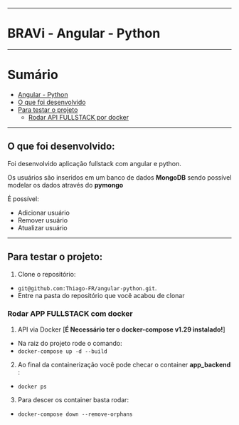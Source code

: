 
---

# BRAVi - Angular - Python <a name="boas-vindas-ao-repositório"></a>

---

# Sumário

- [Angular - Python](#boas-vindas-ao-repositório)
- [O que foi desenvolvido](#o-que-foi-desenvolvido)
- [Para testar o projeto](#testar-o-projeto)
  - [Rodar API FULLSTACK por docker](#via-docker-fullstack)

---

## O que foi desenvolvido: <a name="o-que-foi-desenvolvido"></a>

  Foi desenvolvido aplicação fullstack com angular e python.

  Os usuários são inseridos em um banco de dados **MongoDB** sendo possível modelar os dados através do **pymongo**

  É possível:
   - Adicionar usuário
   - Remover usuário
   - Atualizar usuário

---

## Para testar o projeto: <a name="testar-o-projeto"></a>

1. Clone o repositório:
  * `git@github.com:Thiago-FR/angular-python.git`.
  * Entre na pasta do repositório que você acabou de clonar


### Rodar APP FULLSTACK com docker <a name="via-docker-fullstack"></a>

1. API via Docker [**É Necessário ter o docker-compose v1.29 instalado!**]
  * Na raiz do projeto rode o comando:
  * `docker-compose up -d --build`

2. Ao final da containerização você pode checar o container **app_backend** :
  * `docker ps`

3. Para descer os container basta rodar:
  * `docker-compose down --remove-orphans`